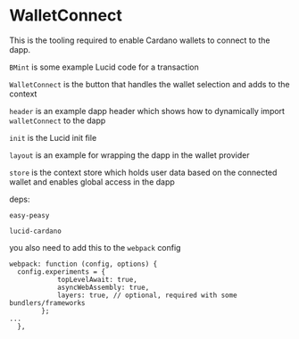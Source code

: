 # WalletConnect

This is the tooling required to enable Cardano wallets to connect to the dapp.

`BMint` is some example Lucid code for a transaction

`WalletConnect` is the button that handles the wallet selection and adds to the context

`header` is an example dapp header which shows how to dynamically import `walletConnect` to the dapp

`init` is the Lucid init file

`layout` is an example for wrapping the dapp in the wallet provider

`store` is the context store which holds user data based on the connected wallet and enables global access in the dapp

deps:

`easy-peasy`

`lucid-cardano`

you also need to add this to the `webpack` config

```
webpack: function (config, options) {
  config.experiments = {
			topLevelAwait: true,
			asyncWebAssembly: true,
			layers: true, // optional, required with some bundlers/frameworks
		};
...
  },
```

